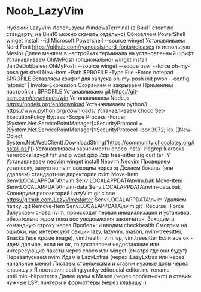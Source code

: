 # Noob_LazyVim
Нубский LazyVim
Используем WindowsTerminal (в Вин11 стоит по стандарту, на Вин10 можно скачать отдельно)
Обновляем PowerShell
winget install --id Microsoft.Powershell --source winget
Устанавливаем Nerd Font
https://github.com/ryanoasis/nerd-fonts/releases (я использую Meslo)
Далее меняем в настройках терминала на установленный шрифт
Устанавливаем OhMyPosh (опционально)
winget install JanDeDobbeleer.OhMyPosh --source winget --scope user --force
oh-my-posh get shell
New-Item -Path $PROFILE -Type File -Force
notepad $PROFILE
Вставляем конфиг для запуска
oh-my-posh init pwsh --config 'atomic' | Invoke-Expression
Сохраняем и закрываем
Применяем настройки
. $PROFILE
Устанавливаем git
https://git-scm.com/downloads/win
Устанавливаем Node.js
https://nodejs.org/en/download
Устанавливаем python3
https://www.python.org/downloads/
Устанавливаем choco
Set-ExecutionPolicy Bypass -Scope Process -Force; [System.Net.ServicePointManager]::SecurityProtocol = [System.Net.ServicePointManager]::SecurityProtocol -bor 3072; iex ((New-Object System.Net.WebClient).DownloadString('https://community.chocolatey.org/install.ps1'))
Устанавливаем зависимости
choco install ripgrep luarocks hererocks lazygit fzf unzip wget gzip 7zip tree-sitter zig curl tar -Y
Устанавливаем neovim
winget install Neovim.Neovim
Проверяем установку, запустив nvim
выходим через :q 
Делаем бэкапы (или удаляем) стандартные директории nvim
Move-Item $env:LOCALAPPDATA\nvim $env:LOCALAPPDATA\nvim.bak
Move-Item $env:LOCALAPPDATA\nvim-data $env:LOCALAPPDATA\nvim-data.bak
Клонируем репозиторий LazyVim
git clone https://github.com/LazyVim/starter $env:LOCALAPPDATA\nvim
Удаляем папку .git
Remove-Item $env:LOCALAPPDATA\nvim\.git -Recurse -Force
Запускаем снова nvim, происходит первая инициализация и установка, обязательно ждем пока все уведомления закончатся!
Заходим в командную строку через Пробел+: и вводим checkhealth
Смотрим на ошибки, нас интересуют секции lazy, lazyvim, mason, nvim-treesitter, Snacks (все кроме image), vim.health, vim.lsp, vim.treesitter
Если все ок - идем дальше, если не ок, то доставляем недостающие или интересующие пакеты через choco или winget (смотря где они будут)
Перезапускаем nvim
Идем в LazyExtras (через :LazyExtras или через начальное меню)
Листаем стрелочками и ставим нужные допы через клавишу x
Я поставил:
coding.yanky
editor.dial
editor.inc-rename
until.mini-hitpatterns
Далее идем в Mason (через пробел+c+m)
и ставим нужные LSP, линтеры и форматтеры (через клавишу i)
